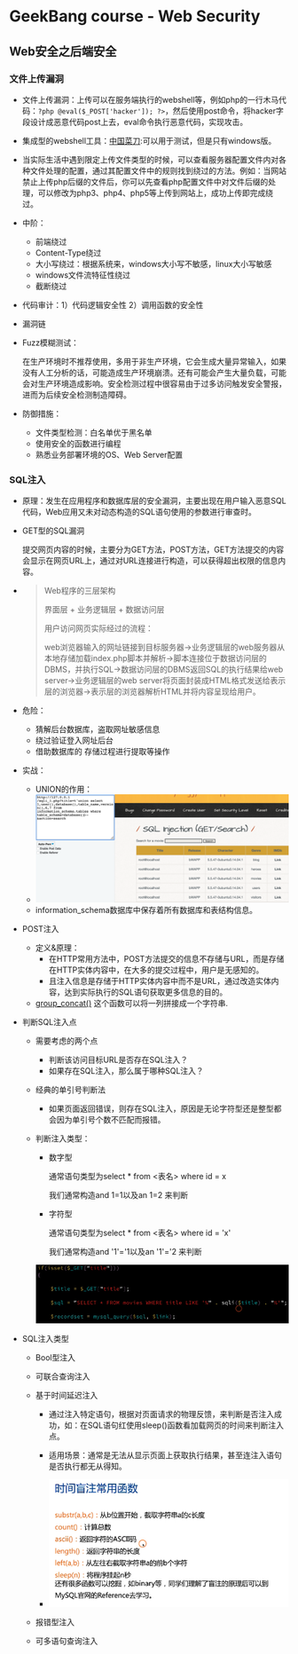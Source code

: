 # GeekBang course - Web Security

## Web安全之后端安全

### 文件上传漏洞

- 文件上传漏洞：上传可以在服务端执行的webshell等，例如php的一行木马代码：`?php @eval($_POST['hacker']); ?>`，然后使用post命令，将hacker字段设计成恶意代码post上去，eval命令执行恶意代码，实现攻击。

- 集成型的webshell工具：[中国菜刀](https://github.com/raddyfiy/caidao-official-version):可以用于测试，但是只有windows版。

- 当实际生活中遇到限定上传文件类型的时候，可以查看服务器配置文件内对各种文件处理的配置，通过其配置文件中的规则找到绕过的方法。例如：当网站禁止上传php后缀的文件后，你可以先查看php配置文件中对文件后缀的处理，可以修改为php3、php4、php5等上传到网站上，成功上传即完成绕过。

- 中阶：

  - 前端绕过
  - Content-Type绕过
  - 大小写绕过：根据系统来，windows大小写不敏感，linux大小写敏感
  - windows文件流特征性绕过
  - 截断绕过

- 代码审计：1）代码逻辑安全性 2）调用函数的安全性

- 漏洞链

- Fuzz模糊测试：

  在生产环境时不推荐使用，多用于非生产环境，它会生成大量异常输入，如果没有人工分析的话，可能造成生产环境崩溃。还有可能会产生大量负载，可能会对生产环境造成影响。安全检测过程中很容易由于过多访问触发安全警报，进而为后续安全检测制造障碍。

- 防御措施：
  - 文件类型检测：白名单优于黑名单
  - 使用安全的函数进行编程
  - 熟悉业务部署环境的OS、Web Server配置

### SQL注入

- 原理：发生在应用程序和数据库层的安全漏洞，主要出现在用户输入恶意SQL代码，Web应用又未对动态构造的SQL语句使用的参数进行审查时。

- GET型的SQL漏洞

  提交网页内容的时候，主要分为GET方法，POST方法，GET方法提交的内容会显示在网页URL上，通过对URL连接进行构造，可以获得超出权限的信息内容。

- > Web程序的三层架构
  >
  > 界面层 + 业务逻辑层 + 数据访问层
  >
  >  用户访问网页实际经过的流程：
  >
  > web浏览器输入的网址链接到目标服务器->业务逻辑层的web服务器从本地存储加载index.php脚本并解析->脚本连接位于数据访问层的DBMS，并执行SQL->数据访问层的DBMS返回SQL的执行结果给web server->业务逻辑层的web server将页面封装成HTML格式发送给表示层的浏览器->表示层的浏览器解析HTML并将内容呈现给用户。
  
- 危险：

  - 猜解后台数据库，盗取网址敏感信息
  - 绕过验证登入网址后台
  - 借助数据库的 存储过程进行提取等操作

- 实战：

  - UNION的作用：
  - <img src="image-20201014170754912.png" alt="image-20201014170754912" style="zoom:50%;" />
  -  information_schema数据库中保存着所有数据库和表结构信息。
  
- POST注入

  - 定义&原理：
    - 在HTTP常用方法中，POST方法提交的信息不存储与URL，而是存储在HTTP实体内容中，在大多的提交过程中，用户是无感知的。
    - 且注入信息是存储于HTTP实体内容中而不是URL，通过改造实体内容，达到实际执行的SQL语句获取更多信息的目的。
  - [group_concat()](https://blog.csdn.net/weixin_43997530/article/details/105627979?utm_medium=distribute.pc_relevant_t0.none-task-blog-BlogCommendFromMachineLearnPai2-1.channel_param&depth_1-utm_source=distribute.pc_relevant_t0.none-task-blog-BlogCommendFromMachineLearnPai2-1.channel_param) 这个函数可以将一列拼接成一个字符串.

- 判断SQL注入点

  - 需要考虑的两个点

    - 判断该访问目标URL是否存在SQL注入？
    - 如果存在SQL注入，那么属于哪种SQL注入？

  - 经典的单引号判断法

    - 如果页面返回错误，则存在SQL注入，原因是无论字符型还是整型都会因为单引号个数不匹配而报错。

  - 判断注入类型：

    - 数字型

      通常语句类型为select * from <表名> where id = x

      我们通常构造and 1=1以及an 1=2 来判断

    - 字符型

      通常语句类型为select * from <表名> where id = 'x'

      我们通常构造and '1'='1以及an '1'='2 来判断
    
    ![image-20201029164302761](image-20201029164302761.png)

- SQL注入类型

  - Bool型注入

  - 可联合查询注入 

  - 基于时间延迟注入

    - 通过注入特定语句，根据对页面请求的物理反馈，来判断是否注入成功，如：在SQL语句红使用sleep()函数看加载网页的时间来判断注入点。

    - 适用场景：通常是无法从显示页面上获取执行结果，甚至连注入语句是否执行都无从得知。
    - ![image-20201029171308075](image-20201029171308075.png)

  - 报错型注入

  - 可多语句查询注入